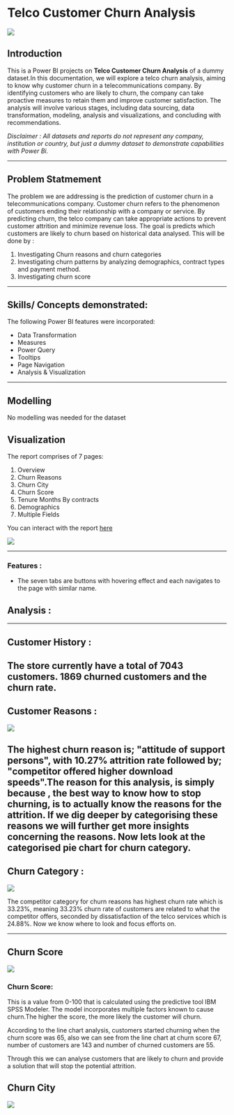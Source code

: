 # Telco Customer Churn Analysis

![](telco1.jpg)

## Introduction
This is a Power BI projects on **Telco Customer Churn Analysis** of a dummy dataset.In this documentation, we will explore a telco churn analysis, aiming to know why customer churn in a telecommunications company. By identifying customers who are likely to churn, the company can take proactive measures to retain them and improve customer satisfaction. The analysis will involve various stages, including data sourcing, data transformation, modeling, analysis and visualizations, and concluding with 
recommendations.



_Disclaimer : All datasets and reports do not represent any 
company, institution or country, but just a dummy dataset to 
demonstrate capabilities with Power Bi._

---
## Problem Statmement
The problem we are addressing is the prediction of customer churn in a telecommunications company. Customer churn refers to the phenomenon of customers ending their relationship with a company or service. By predicting churn, the telco company can take appropriate actions to prevent customer attrition and minimize revenue loss. The goal is predicts which customers are likely to churn based on historical data analysed. This will be done by :


1.  Investigating Churn reasons and churn categories
2.  Investigating churn patterns by analyzing demographics, contract types    and payment method.
3.  Investigating churn score

---

## Skills/ Concepts demonstrated:
The following Power BI features were incorporated:
* Data Transformation
* Measures
* Power Query
* Tooltips
* Page Navigation
* Analysis & Visualization


---

## Modelling
No modelling was needed for the dataset


## Visualization

The report comprises of 7 pages:
 
 1. Overview
 2. Churn Reasons
 3. Churn City
 4. Churn Score
 5. Tenure Months By contracts
 6. Demographics
 7. Multiple Fields


You can interact with the report [here](https://app.powerbi.com/links/mAlNMsGhlq?ctid=e1e4f47f-4370-4de4-8a71-48984d434887&pbi_source=linkShare&bookmarkGuid=418d829d-33c9-4dc4-8a7b-b8ba2e3baa89)



![](Churn_overview.png)

---

### Features :

* The seven tabs are buttons with hovering effect and each navigates to the page with similar name.


## Analysis :
---
## Customer History :

The store currently have a total of 7043 customers. 1869 churned customers and the churn rate.
---
## Customer Reasons :

![](Churn_Reasons.png)

The highest churn reason is; "attitude of support persons", with 10.27% attrition rate followed by; "competitor offered higher download speeds".The reason for this analysis, is simply because , the best way to know how to stop churning, is to actually know the reasons for the attrition. If we dig deeper by categorising these reasons we will further get more insights concerning the reasons.
Now lets look at the categorised pie chart for churn category.
---
## Churn Category :


![](Churn_category.png)

The competitor category for churn reasons has highest churn rate which is 33.23%, meaning 33.23% churn rate of customers are related to what the competitor offers, seconded by dissatisfaction of the telco services which is 24.88%.
Now we know where to look and focus efforts on.

---


## Churn Score

![](Churn_Score.png)


### Churn Score:
This is a value from 0-100 that is calculated using the predictive tool IBM SPSS Modeler. The model incorporates multiple factors known to cause churn.The higher the score, the more likely the customer will churn.

According to the line chart analysis, customers started churning when the churn score was 65, also we can see from the line chart at churn score 67, number of customers are
143 and number of churned customers are 55. 

Through this we can analyse customers that are likely to churn and provide a solution that will stop the potential attrition.


## Churn City

![](Churn_City.png)








